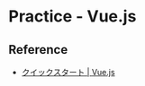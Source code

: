 # Practice - Vue.js

## Reference

- [クイックスタート | Vue.js](https://ja.vuejs.org/guide/quick-start.html)
